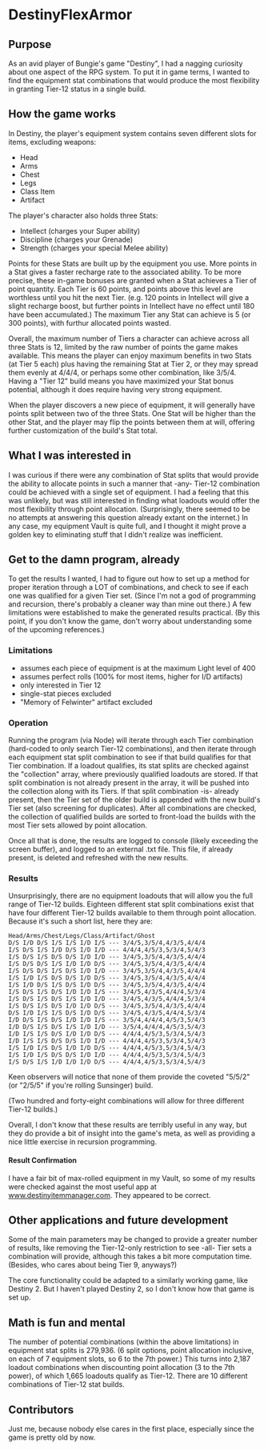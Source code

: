 # DestinyFlexArmor

## Purpose
As an avid player of Bungie's game "Destiny", I had a nagging curiosity about one aspect of the RPG system. To put it in game terms, I wanted to find the equipment stat combinations that would produce the most flexibility in granting Tier-12 status in a single build.

## How the game works
In Destiny, the player's equipment system contains seven different slots for items, excluding weapons:
- Head
- Arms
- Chest
- Legs
- Class Item
- Artifact

The player's character also holds three Stats:
- Intellect (charges your Super ability)
- Discipline (charges your Grenade)
- Strength (charges your special Melee ability)

Points for these Stats are built up by the equipment you use. More points in a Stat gives a faster recharge rate to the associated ability. To be more precise, these in-game bonuses are granted when a Stat achieves a Tier of point quantity. Each Tier is 60 points, and points above this level are worthless until you hit the next Tier. (e.g. 120 points in Intellect will give a slight recharge boost, but further points in Intellect have no effect until 180 have been accumulated.) The maximum Tier any Stat can achieve is 5 (or 300 points), with furthur allocated points wasted.

Overall, the maximum number of Tiers a character can achieve across all three Stats is 12, limited by the raw number of points the game makes available. This means the player can enjoy maximum benefits in two Stats (at Tier 5 each) plus having the remaining Stat at Tier 2, or they may spread them evenly at 4/4/4, or perhaps some other combination, like 3/5/4. Having a "Tier 12" build means you have maximized your Stat bonus potential, although it does require having very strong equipment.

When the player discovers a new piece of equipment, it will generally have points split between two of the three Stats. One Stat will be higher than the other Stat, and the player may flip the points between them at will, offering further customization of the build's Stat total.

## What I was interested in
I was curious if there were any combination of Stat splits that would provide the ability to allocate points in such a manner that -any- Tier-12 combination could be achieved with a single set of equipment. I had a feeling that this was unlikely, but was still interested in finding what loadouts would offer the most flexibility through point allocation. (Surprisingly, there seemed to be no attempts at answering this question already extant on the internet.) In any case, my equipment Vault is quite full, and I thought it might prove a golden key to eliminating stuff that I didn't realize was inefficient.

## Get to the damn program, already
To get the results I wanted, I had to figure out how to set up a method for proper iteration through a LOT of combinations, and check to see if each one was qualified for a given Tier set. (Since I'm not a god of programming and recursion, there's probably a cleaner way than mine out there.) A few limitations were established to make the generated results practical. (By this point, if you don't know the game, don't worry about understanding some of the upcoming references.)

### Limitations
- assumes each piece of equipment is at the maximum Light level of 400
- assumes perfect rolls (100% for most items, higher for I/D artifacts)
- only interested in Tier 12
- single-stat pieces excluded
- "Memory of Felwinter" artifact excluded

### Operation
Running the program (via Node) will iterate through each Tier combination (hard-coded to only search Tier-12 combinations), and then iterate through each equipment stat split combination to see if that build qualifies for that Tier combination. If a loadout qualifies, its stat splits are checked against the "collection" array, where previously qualified loadouts are stored. If that split combination is not already present in the array, it will be pushed into the collection along with its Tiers. If that split combination -is- already present, then the Tier set of the older build is appended with the new build's Tier set (also screening for duplicates). After all combinations are checked, the collection of qualified builds are sorted to front-load the builds with the most Tier sets allowed by point allocation.

Once all that is done, the results are logged to console (likely exceeding the screen buffer), and logged to an external .txt file. This file, if already present, is deleted and refreshed with the new results.

### Results
Unsurprisingly, there are no equipment loadouts that will allow you the full range of Tier-12 builds. Eighteen different stat split combinations exist that have four different Tier-12 builds available to them through point allocation. Because it's such a short list, here they are:
```
Head/Arms/Chest/Legs/Class/Artifact/Ghost
D/S I/D D/S I/S I/S I/D I/S --- 3/4/5,3/5/4,4/3/5,4/4/4
I/S D/S I/S I/D D/S I/D I/D --- 4/4/4,4/5/3,5/3/4,5/4/3
I/S D/S I/S D/S D/S I/D I/D --- 3/4/5,3/5/4,4/3/5,4/4/4
I/S D/S D/S I/S I/D I/D D/S --- 3/4/5,3/5/4,4/3/5,4/4/4
I/S D/S D/S I/S D/S I/D I/D --- 3/4/5,3/5/4,4/3/5,4/4/4
I/S I/D I/S D/S D/S I/D D/S --- 3/4/5,3/5/4,4/3/5,4/4/4
I/S I/D D/S I/S D/S I/D D/S --- 3/4/5,3/5/4,4/3/5,4/4/4
I/S D/S I/S D/S I/D I/D I/S --- 3/4/5,4/3/5,4/4/4,5/3/4
I/S D/S I/S D/S I/S I/D I/D --- 3/4/5,4/3/5,4/4/4,5/3/4
I/S D/S I/S D/S I/D I/D D/S --- 3/4/5,3/5/4,4/3/5,4/4/4
D/S I/D I/S I/S D/S I/D D/S --- 3/4/5,4/3/5,4/4/4,5/3/4
I/D D/S I/S D/S I/D I/D I/S --- 3/5/4,4/4/4,4/5/3,5/4/3
I/D D/S I/S D/S I/S I/D I/D --- 3/5/4,4/4/4,4/5/3,5/4/3
I/D I/S I/S D/S I/D I/D D/S --- 4/4/4,4/5/3,5/3/4,5/4/3
I/D I/S I/S D/S D/S I/D I/D --- 4/4/4,4/5/3,5/3/4,5/4/3
I/S I/D I/S D/S I/D I/D D/S --- 4/4/4,4/5/3,5/3/4,5/4/3
I/S I/D I/S D/S D/S I/D I/D --- 4/4/4,4/5/3,5/3/4,5/4/3
I/S D/S I/S I/D I/D I/D D/S --- 4/4/4,4/5/3,5/3/4,5/4/3
```
Keen observers will notice that none of them provide the coveted "5/5/2" (or "2/5/5" if you're rolling Sunsinger) build.

(Two hundred and forty-eight combinations will allow for three different Tier-12 builds.)

Overall, I don't know that these results are terribly useful in any way, but they do provide a bit of insight into the game's meta, as well as providing a nice little exercise in recursion programming.

#### Result Confirmation
I have a fair bit of max-rolled equipment in my Vault, so some of my results were checked against the most useful app at www.destinyitemmanager.com. They appeared to be correct.

## Other applications and future development
Some of the main parameters may be changed to provide a greater number of results, like removing the Tier-12-only restriction to see -all- Tier sets a combination will provide, although this takes a bit more computation time. (Besides, who cares about being Tier 9, anyways?)

The core functionality could be adapted to a similarly working game, like Destiny 2. But I haven't played Destiny 2, so I don't know how that game is set up.

## Math is fun and mental
The number of potential combinations (within the above limitations) in equipment stat splits is 279,936. (6 split options, point allocation inclusive, on each of 7 equipment slots, so 6 to the 7th power.) This turns into 2,187 loadout combinations when discounting point allocation (3 to the 7th power), of which 1,665 loadouts qualify as Tier-12. There are 10 different combinations of Tier-12 stat builds.

## Contributors
Just me, because nobody else cares in the first place, especially since the game is pretty old by now.